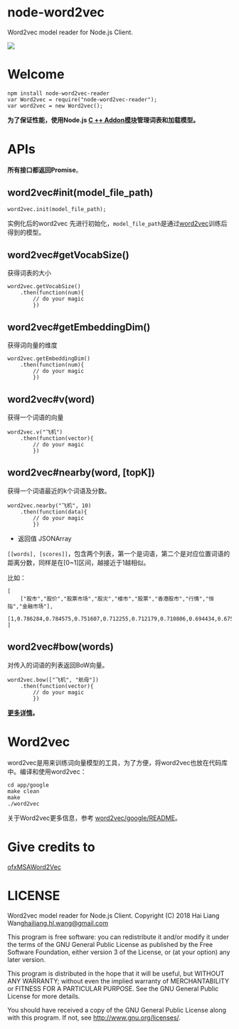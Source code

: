 # node-word2vec
Word2vec model reader for Node.js Client.

![](https://camo.githubusercontent.com/ae91a5698ad80d3fe8e0eb5a4c6ee7170e088a7d/687474703a2f2f37786b6571692e636f6d312e7a302e676c622e636c6f7564646e2e636f6d2f61692f53637265656e25323053686f74253230323031372d30342d30342532306174253230382e32302e3437253230504d2e706e67)

# Welcome

```
npm install node-word2vec-reader
var Word2vec = require("node-word2vec-reader");
var word2vec = new Word2vec();
```

**为了保证性能，使用Node.js [C ++ Addon模块](https://github.com/Samurais/node-word2vec/tree/master/app)管理词表和加载模型。**

# APIs

**所有接口都返回Promise**。

## word2vec#init(model_file_path)

```
word2vec.init(model_file_path); 
```

实例化后的word2vec 先进行初始化，```model_file_path```是通过[word2vec](app/google)训练后得到的模型。

## word2vec#getVocabSize()
获得词表的大小

```
word2vec.getVocabSize()
    .then(function(num){
        // do your magic
        })
```


## word2vec#getEmbeddingDim()
获得词向量的维度

```
word2vec.getEmbeddingDim()
    .then(function(num){
        // do your magic
        })
```

## word2vec#v(word)
获得一个词语的向量

```
word2vec.v("飞机")
    .then(function(vector){
        // do your magic
        })
```

## word2vec#nearby(word, [topK])
获得一个词语最近的k个词语及分数。

```
word2vec.nearby("飞机", 10)
    .then(function(data){
        // do your magic
        })
```

* 返回值 JSONArray

```[[words], [scores]]```，包含两个列表，第一个是词语，第二个是对应位置词语的距离分数，同样是在[0~1]区间，越接近于1越相似。

比如：
```
[
    ["股市","股价","股票市场","股灾","楼市","股票","香港股市","行情","恒指","金融市场"],
    [1,0.786284,0.784575,0.751607,0.712255,0.712179,0.710806,0.694434,0.67501,0.666439]
]
```

## word2vec#bow(words)
对传入的词语的列表返回BoW向量。

```
word2vec.bow(["飞机", "航母"])
    .then(function(vector){
        // do your magic
        })
```

**[更多详情](./app/test/index.js)。**


# Word2vec
word2vec是用来训练词向量模型的工具，为了方便，将word2vec也放在代码库中。编译和使用word2vec：
```
cd app/google
make clean
make
./word2vec
```

关于Word2vec更多信息，参考 [word2vec/google/README](app/word2vec/google/README.txt)。

# Give credits to

[ofxMSAWord2Vec](https://github.com/memo/ofxMSAWord2Vec)

# LICENSE
Word2vec model reader for Node.js Client.
Copyright (C) 2018  Hai Liang Wang<hailiang.hl.wang@gmail.com>

This program is free software: you can redistribute it and/or modify
it under the terms of the GNU General Public License as published by
the Free Software Foundation, either version 3 of the License, or
(at your option) any later version.

This program is distributed in the hope that it will be useful,
but WITHOUT ANY WARRANTY; without even the implied warranty of
MERCHANTABILITY or FITNESS FOR A PARTICULAR PURPOSE.  See the
GNU General Public License for more details.

You should have received a copy of the GNU General Public License
along with this program.  If not, see <http://www.gnu.org/licenses/>.

